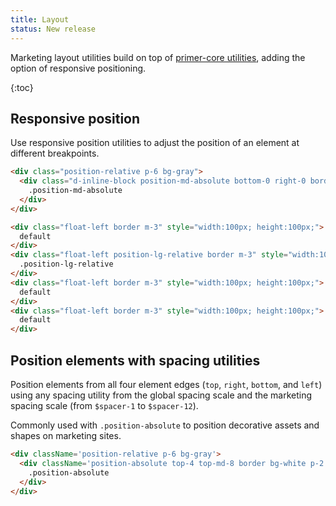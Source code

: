 ```yaml
---
title: Layout
status: New release
---
```


Marketing layout utilities build on top of [primer-core utilities](../../utilities/layout/#position), adding the option of responsive positioning.

{:toc}

## Responsive position

Use responsive position utilities to adjust the position of an element at different breakpoints.

```html
<div class="position-relative p-6 bg-gray">
  <div class="d-inline-block position-md-absolute bottom-0 right-0 border bg-white p-2">
    .position-md-absolute
  </div>
</div>

<div class="float-left border m-3" style="width:100px; height:100px;">
  default
</div>
<div class="float-left position-lg-relative border m-3" style="width:100px; height:100px; top:12px; left:12px;">
  .position-lg-relative
</div>
<div class="float-left border m-3" style="width:100px; height:100px;">
  default
</div>
<div class="float-left border m-3" style="width:100px; height:100px;">
  default
</div>
```

## Position elements with spacing utilities

Position elements from all four element edges (`top`, `right`, `bottom`, and `left`) using any spacing utility from the global spacing scale and the marketing spacing scale (from `$spacer-1` to `$spacer-12`).

Commonly used with `.position-absolute` to position decorative assets and shapes on marketing sites.

```html
<div className='position-relative p-6 bg-gray'>
  <div className='position-absolute top-4 top-md-8 border bg-white p-2'>
    .position-absolute
  </div>
</div>
```
